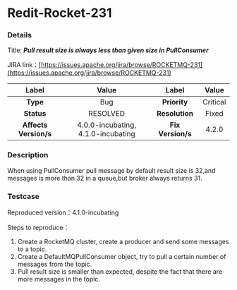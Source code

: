 # Redit-Rocket-231

### Details

Title: ***Pull result size is always less than given size in PullConsumer***

JIRA link：[https://issues.apache.org/jira/browse/ROCKETMQ-231](https://issues.apache.org/jira/browse/ROCKETMQ-231)

|         Label         |               Value                |       Label       |  Value   |
|:---------------------:|:----------------------------------:|:-----------------:|:--------:|
|       **Type**        |                Bug                 |   **Priority**    | Critical |
|      **Status**       |              RESOLVED              |  **Resolution**   |  Fixed   |
| **Affects Version/s** | 4.0.0-incubating, 4.1.0-incubating | **Fix Version/s** |  4.2.0   |

### Description

When using PullConsumer pull message by default result size is 32,and messages is more than 32 in a queue,but broker always returns 31.

### Testcase

Reproduced version：4.1.0-incubating

Steps to reproduce：

1. Create a RocketMQ cluster, create a producer and send some messages to a topic.
2. Create a DefaultMQPullConsumer object, try to pull a certain number of messages from the topic.
3. Pull result size is smaller than expected, despite the fact that there are more messages in the topic.

